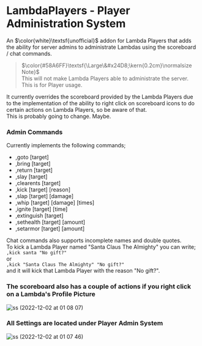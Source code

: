 # LambdaPlayers - Player Administration System

An $\color{white}\textsf{unofficial}$ addon for Lambda Players that adds the ability for server admins to administrate Lambdas using the scoreboard / chat commands.

> $\color{#58A6FF}\textsf{\Large\&#x24D8;\kern{0.2cm}\normalsize Note}$ <br>
> This will not make Lambda Players able to administrate the server. This is for Player usage.

It currently overrides the scoreboard provided by the Lambda Players due to the implementation of the ability to right click on scoreboard icons to do certain actions on Lambda Players, so be aware of that.<br>
This is probably going to change. Maybe.

### Admin Commands
Currently implements the following commands;
- ,goto [target]
- ,bring [target]
- ,return [target]
- ,slay [target]
- ,clearents [target]
- ,kick [target] [reason]
- ,slap [target] [damage]
- ,whip [target] [damage] [times]
- ,ignite [target] [time]
- ,extinguish [target]
- ,sethealth [target] [amount]
- ,setarmor [target] [amount]

Chat commands also supports incomplete names and double quotes.<br>
To kick a Lambda Player named "Santa Claus The Almighty" you can write;
<br>`,kick santa "No gift?"`
<br>or
<br>`,kick "Santa Claus The Almighty" "No gift?"`<br>
and it will kick that Lambda Player with the reason "No gift?".


### The scoreboard also has a couple of actions if you right click on a Lambda's Profile Picture<br>
![ss (2022-12-02 at 01 08 07)](https://user-images.githubusercontent.com/9823203/205289698-f431d894-bc59-44b9-bd2b-fecf7971e16b.png)

### All Settings are located under Player Admin System<br>
![ss (2022-12-02 at 01 07 46)](https://user-images.githubusercontent.com/9823203/205289721-16ecd122-6bcd-4baf-b785-803b84583285.png)
